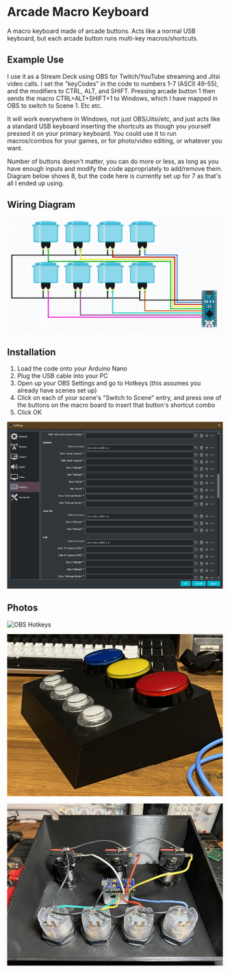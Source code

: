 # Arcade Macro Keyboard

A macro keyboard made of arcade buttons. Acts like a normal USB keyboard, but each arcade button runs multi-key macros/shortcuts.

## Example Use

I use it as a Stream Deck using OBS for Twitch/YouTube streaming and Jitsi video calls. I set the "keyCodes" in the code to numbers 1-7 (ASCII 49-55), and the modifiers to CTRL, ALT, and SHIFT. Pressing arcade button 1 then sends the macro CTRL+ALT+SHIFT+1 to Windows, which I have mapped in OBS to switch to Scene 1. Etc etc.

It will work everywhere in Windows, not just OBS/Jitsi/etc, and just acts like a standard USB keyboard inserting the shortcuts as though you yourself pressed it on your primary keyboard. You could use it to run macros/combos for your games, or for photo/video editing, or whatever you want.

Number of buttons doesn't matter, you can do more or less, as long as you have enough inputs and modify the code appropriately to add/remove them. Diagram below shows 8, but the code here is currently set up for 7 as that's all I ended up using.

## Wiring Diagram

![Arcade Macro Keyboard Diagram](https://github.com/obsoletenerd/arcade-macro-keyboard/blob/master/WiringDiagram.png)

## Installation

1. Load the code onto your Arduino Nano
2. Plug the USB cable into your PC
3. Open up your OBS Settings and go to Hotkeys (this assumes you already have scenes set up)
4. Click on each of your scene's "Switch to Scene" entry, and press one of the buttons on the macro board to insert that button's shortcut combo
5. Click OK

![OBS Hotkeys](https://github.com/obsoletenerd/arcade-macro-keyboard/blob/master/MappingButtonsInOBS.png)

## Photos

![OBS Hotkeys](https://github.com/obsoletenerd/arcade-macro-keyboard/blob/master/ArcadeMacroKeyboard1.pjpg)

![OBS Hotkeys](https://github.com/obsoletenerd/arcade-macro-keyboard/blob/master/ArcadeMacroKeyboard2.jpg)

![OBS Hotkeys](https://github.com/obsoletenerd/arcade-macro-keyboard/blob/master/ArcadeMacroKeyboard3.jpg)